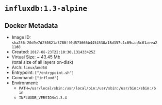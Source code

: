 # `influxdb:1.3-alpine`

## Docker Metadata

- Image ID: `sha256:20d9e7d250821a5780ff0d573666b4454530a18d357c1c09caa5c01aeea211d8`
- Created: `2017-08-23T22:10:30.131433425Z`
- Virtual Size: ~ 43.45 Mb  
  (total size of all layers on-disk)
- Arch: `linux`/`amd64`
- Entrypoint: `["/entrypoint.sh"]`
- Command: `["influxd"]`
- Environment:
  - `PATH=/usr/local/sbin:/usr/local/bin:/usr/sbin:/usr/bin:/sbin:/bin`
  - `INFLUXDB_VERSION=1.3.4`
